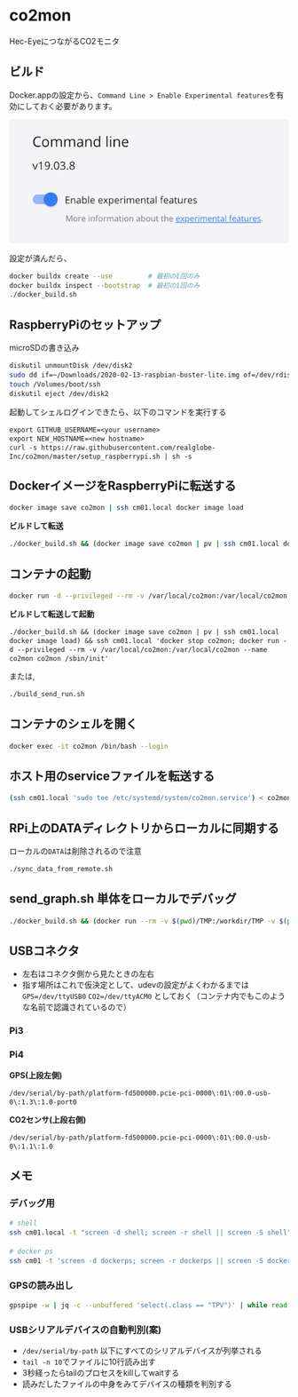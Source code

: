 # co2mon

Hec-EyeにつながるCO2モニタ

## ビルド

Docker.appの設定から、`Command Line > Enable Experimental features`を有効にしておく必要があります。

![enable_experimental_feature](docker_config.png)

設定が済んだら、

```sh
docker buildx create --use         # 最初の1回のみ
docker buildx inspect --bootstrap  # 最初の1回のみ
./docker_build.sh
```

## RaspberryPiのセットアップ

microSDの書き込み

```sh
diskutil unmountDisk /dev/disk2
sudo dd if=~/Downloads/2020-02-13-raspbian-buster-lite.img of=/dev/rdisk2 bs=1m; say 'オワッタヨ'
touch /Volumes/boot/ssh
diskutil eject /dev/disk2
```

起動してシェルログインできたら、以下のコマンドを実行する

```
export GITHUB_USERNAME=<your username>
export NEW_HOSTNAME=<new hostname>
curl -s https://raw.githubusercontent.com/realglobe-Inc/co2mon/master/setup_raspberrypi.sh | sh -s
```

## DockerイメージをRaspberryPiに転送する

```sh
docker image save co2mon | ssh cm01.local docker image load
```

**ビルドして転送**

```sh
./docker_build.sh && (docker image save co2mon | pv | ssh cm01.local docker image load)
```

## コンテナの起動

```sh
docker run -d --privileged --rm -v /var/local/co2mon:/var/local/co2mon --name co2mon co2mon /sbin/init
```

**ビルドして転送して起動**

```
./docker_build.sh && (docker image save co2mon | pv | ssh cm01.local docker image load) && ssh cm01.local 'docker stop co2mon; docker run -d --privileged --rm -v /var/local/co2mon:/var/local/co2mon --name co2mon co2mon /sbin/init'
```

または,

```sh
./build_send_run.sh
```

## コンテナのシェルを開く

```sh
docker exec -it co2mon /bin/bash --login
```

## ホスト用のserviceファイルを転送する

```sh
(ssh cm01.local 'sudo tee /etc/systemd/system/co2mon.service') < co2mon.service
```

## RPi上のDATAディレクトリからローカルに同期する

ローカルの`DATA`は削除されるので注意

```sh
./sync_data_from_remote.sh
```

## send_graph.sh 単体をローカルでデバッグ

```sh
./docker_build.sh && (docker run --rm -v $(pwd)/TMP:/workdir/TMP -v $(pwd)/DATA:/var/local/co2mon/DATA co2mon sh -x /workdir/app/send_graph.sh)
```

## USBコネクタ

- 左右はコネクタ側から見たときの左右
- 指す場所はこれで仮決定として、udevの設定がよくわかるまでは `GPS=/dev/ttyUSB0` `CO2=/dev/ttyACM0` としておく（コンテナ内でもこのような名前で認識されているので）

### Pi3

### Pi4

**GPS(上段左側)**

```
/dev/serial/by-path/platform-fd500000.pcie-pci-0000\:01\:00.0-usb-0\:1.3\:1.0-port0
```

**CO2センサ(上段右側)**

```
/dev/serial/by-path/platform-fd500000.pcie-pci-0000\:01\:00.0-usb-0\:1.1\:1.0
```

## メモ

### デバッグ用

```sh
# shell
ssh cm01.local -t "screen -d shell; screen -r shell || screen -S shell"

# docker ps
ssh cm01 -t 'screen -d dockerps; screen -r dockerps || screen -S dockerps sh -c "while :; do r=\$(docker ps); clear; echo \"\${r}\"; sleep 5; done"'
```

### GPSの読み出し

```sh
gpspipe -w | jq -c --unbuffered 'select(.class == "TPV")' | while read -r l; do printf '%s %s\n' "$(date +%s)" "${l}"; done
```

### USBシリアルデバイスの自動判別(案)

- `/dev/serial/by-path` 以下にすべてのシリアルデバイスが列挙される
- `tail -n 10`でファイルに10行読み出す
- 3秒経ったらtailのプロセスをkillしてwaitする
- 読みだしたファイルの中身をみてデバイスの種類を判別する
